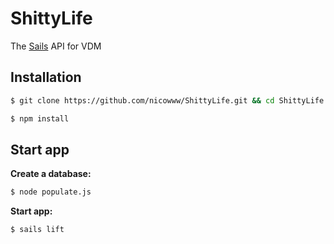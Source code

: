 # ShittyLife

The [Sails](http://sailsjs.org) API for VDM

## Installation &nbsp;

``` bash
$ git clone https://github.com/nicowww/ShittyLife.git && cd ShittyLife

$ npm install
```

## Start app

**Create a database:**

``` bash
$ node populate.js
```

**Start app:**
``` bash
$ sails lift
```
